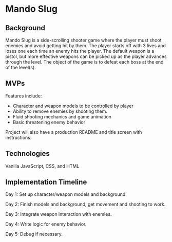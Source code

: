 # Mando Slug

## Background

Mando Slug is a side-scrolling shooter game where the player must shoot enemies and avoid getting hit by them. The player starts off with 3 lives and loses one each time an enemy hits the player. The default weapon is a pistol, but more effective weapons can be picked up as the player advances through the level. The object of the game is to defeat each boss at the end of the level(s).

## MVPs

Features include:
* Character and weapon models to be controlled by player
* Ability to remove enemies by shooting them.
* Fluid shooting mechanics and game animation
* Basic threatening enemy behavior 

Project will also have a production README and title screen with instructions.

## Technologies

Vanilla JavaScript, CSS, and HTML

## Implementation Timeline

Day 1: Set up character/weapon models and background. 

Day 2: Finish models and background, get movement and shooting to work.

Day 3: Integrate weapon interaction with enemies.

Day 4: Write logic for enemy behavior.

Day 5: Debug if necessary.
